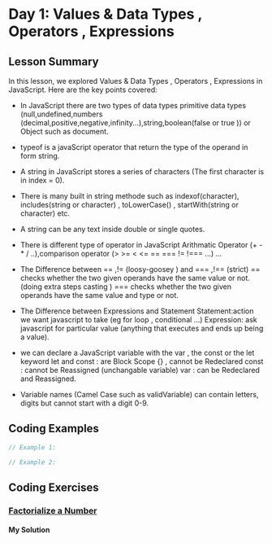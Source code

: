 
# Day 1: Values & Data Types , Operators , Expressions 


## Lesson Summary

In this lesson, we explored Values & Data Types , Operators , Expressions in JavaScript. Here are the key points covered:

- In JavaScript there are two types
  of data types primitive data types
  (null,undefined,numbers (decimal,positive,negative,infinity...),string,boolean(false or true ))
   or Object such as document.
    
- typeof is a javaScript operator that return the type of the operand in form string.
  
- A string in JavaScript stores a series of characters (The first character is in index = 0).
  
- There is many built in string methode such as
   indexof(character), includes(string or character) , toLowerCase() , startWith(string or character) etc.
  
- A string can be any text inside double or single quotes.
  
- There is different type of operator in JavaScript Arithmatic Operator (+ - * / ..),comparison operator (> >= < <= == === != !=== ...) ...
- The Difference between == ,!=  (loosy-goosey ) and === ,!== (strict)
  == checks whether the two given operands have the same value or not. (doing extra steps casting )
  ===  checks whether the two given operands have the same value and type or not.
  
- The Difference between Expressions and Statement
  Statement:action we want javascript to take (eg for loop , conditional ...)
  Expression: ask javascript for particular value (anything that executes and ends up being a value).
  
- we can  declare a JavaScript variable with the var , the const or the let keyword
  let and const : are Block Scope {} , cannot be Redeclared
  const : cannot be  Reassigned (unchangable variable)
  var :  can be Redeclared and Reassigned.
  
-  Variable names (Camel Case such as validVariable) can contain letters, digits but cannot start with a digit 0-9.
  
  


## Coding Examples

```javascript
// Example 1: 

// Example 2: 

```


## Coding Exercises

### [Factorialize a Number](https://www.freecodecamp.org/learn/javascript-algorithms-and-data-structures/basic-algorithm-scripting/factorialize-a-number)

#### My Solution


```javascript


```
